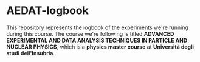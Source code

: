 # AEDAT-logbook
This repository represents the logbook of the experiments we're running during this course.
The course we're following is titled **ADVANCED EXPERIMENTAL AND DATA ANALYSIS TECHNIQUES IN PARTICLE AND NUCLEAR PHYSICS**, which is a **physics master course** at **Università degli studi dell'Insubria**.
